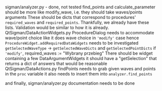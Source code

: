 sigman/analyzer.py - done, not tested
    find_points and calculate_parameter should be more like modify_wave, i.e.
    they should take waves/points arguments
    These should be dicts that correspond to procedures' `required_waves` and
    `required_points`. Thankfully, we already have these lists.
    Validation would be similar to how it is already.
QtSigman/DataActionWidgets.py
    ProcedureDialog needs to accommodate wave/point choice like it does wave
    choice in `'modify'` case
    hence `ProcedureWidget.addRequiredDataWidgets` needs to be investigated
    `getSelectedWaveType` -> `getSelectedWaveDicts` and `getSelectedPointDicts`
    if `'modify'`, required_waves := "Wybrany przebieg"
    There should be widget containing a few DataArgumentWidgets
    it should have a "getSelection" that returns a dict of answers
    that would be reasonable
QtSigman/DataActions.py
    findPoints needs to grab given waves and points in the `proc` variable
    it also needs to insert them into `analyzer.find_points`

and finally, sigman/analyzer.py documentation needs to be done
